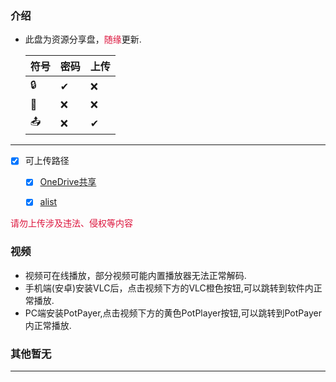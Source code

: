 ### 介绍
- 此盘为资源分享盘，<font color="#DC143C">随缘</font>更新.

  | 符号 | 密码 | 上传 |
  | ---- | ---- | ---- |
  | 🔒    | ✔    | ❌    |
  | 🔑    | ❌    | ❌    |
  | 📤    | ❌    | ✔    |
----
- [x] 可上传路径
  - [x] [OneDrive共享](https://wpan.jdv.workers.dev/OneDrive共享/)
  - [x] [alist](https://wpan.jdv.workers.dev/aliyun/Upload/)



<font color="#DC143C">请勿上传涉及违法、侵权等内容</font>
### 视频
- 视频可在线播放，部分视频可能内置播放器无法正常解码.
- 手机端(安卓)安装VLC后，点击视频下方的VLC橙色按钮,可以跳转到软件内正常播放.
- PC端安装PotPayer,点击视频下方的黄色PotPlayer按钮,可以跳转到PotPayer内正常播放.
### 其他暂无
<hr>
<br>

